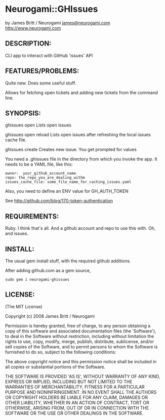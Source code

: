 # Neurogami::GHIssues

by James Britt / Neurogami
james@neurogami.com
http://www.neurogami.com

## DESCRIPTION:

CLI app to interact with GitHub 'issues' API

## FEATURES/PROBLEMS:

Quite new.  Does some useful stuff.  

Allows for fetching open tickets and adding new tickets from the command line.


## SYNOPSIS:

  ghissues open
      Lists open issues

  ghissues open reload
      Lists open issues after refreshing the local issues cache file.
  
  ghissues create 
      Creates new issue.  You get prompted for values
     

You need a .ghissues file in the directory from which you invoke the app.  It needs 
to be a YAML file, like this:

    owner:  your_github_account_name
    repo: the_repo_you_are_dealing_withm
    issues_cache_file: some_file_name_for_caching_issues.yaml

Also, you need to define an ENV value for GH_AUTH_TOKEN

See http://github.com/blog/170-token-authentication
       
## REQUIREMENTS:

Ruby.  I think that's all. And a github account and repo to use this with.  Oh, and issues. 


## INSTALL:

The usual gem install stuff, with the required github additions.

After adding github.com as a gem source, 

    sudo gem i neurogami-ghissues


## LICENSE:

(The MIT License)

Copyright (c) 2008 James Britt / Neurogami

Permission is hereby granted, free of charge, to any person obtaining
a copy of this software and associated documentation files (the
'Software'), to deal in the Software without restriction, including
without limitation the rights to use, copy, modify, merge, publish,
distribute, sublicense, and/or sell copies of the Software, and to
permit persons to whom the Software is furnished to do so, subject to
the following conditions:

The above copyright notice and this permission notice shall be
included in all copies or substantial portions of the Software.

THE SOFTWARE IS PROVIDED 'AS IS', WITHOUT WARRANTY OF ANY KIND,
EXPRESS OR IMPLIED, INCLUDING BUT NOT LIMITED TO THE WARRANTIES OF
MERCHANTABILITY, FITNESS FOR A PARTICULAR PURPOSE AND NONINFRINGEMENT.
IN NO EVENT SHALL THE AUTHORS OR COPYRIGHT HOLDERS BE LIABLE FOR ANY
CLAIM, DAMAGES OR OTHER LIABILITY, WHETHER IN AN ACTION OF CONTRACT,
TORT OR OTHERWISE, ARISING FROM, OUT OF OR IN CONNECTION WITH THE
SOFTWARE OR THE USE OR OTHER DEALINGS IN THE SOFTWARE.
